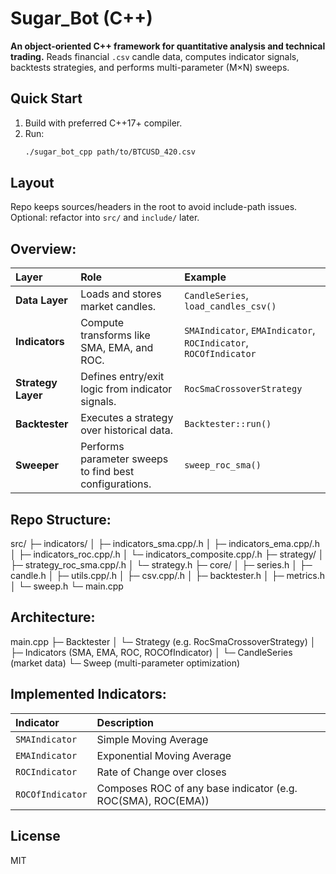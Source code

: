 # Sugar_Bot (C++)

**An object-oriented C++ framework for quantitative analysis and technical trading.**
Reads financial `.csv` candle data, computes indicator signals, backtests strategies, and performs multi-parameter (M×N) sweeps.

## Quick Start
1. Build with preferred C++17+ compiler.
2. Run:
   ```bash
   ./sugar_bot_cpp path/to/BTCUSD_420.csv
   ```

## Layout 
Repo keeps sources/headers in the root to avoid include-path issues. Optional: refactor into `src/` and `include/` later.

## Overview:
| Layer              | Role                                                   | Example                                                          |
| :----------------- | :----------------------------------------------------- | :--------------------------------------------------------------- |
| **Data Layer**     | Loads and stores market candles.                       | `CandleSeries`, `load_candles_csv()`                             |
| **Indicators**     | Compute transforms like SMA, EMA, and ROC.             | `SMAIndicator`, `EMAIndicator`, `ROCIndicator`, `ROCOfIndicator` |
| **Strategy Layer** | Defines entry/exit logic from indicator signals.       | `RocSmaCrossoverStrategy`                                        |
| **Backtester**     | Executes a strategy over historical data.              | `Backtester::run()`                                              |
| **Sweeper**        | Performs parameter sweeps to find best configurations. | `sweep_roc_sma()`                                                |


## Repo Structure:
src/
 ├─ indicators/
 │   ├─ indicators_sma.cpp/.h
 │   ├─ indicators_ema.cpp/.h
 │   ├─ indicators_roc.cpp/.h
 │   └─ indicators_composite.cpp/.h
 ├─ strategy/
 │   ├─ strategy_roc_sma.cpp/.h
 │   └─ strategy.h
 ├─ core/
 │   ├─ series.h
 │   ├─ candle.h
 │   ├─ utils.cpp/.h
 │   ├─ csv.cpp/.h
 │   ├─ backtester.h
 │   ├─ metrics.h
 │   └─ sweep.h
 └─ main.cpp


## Architecture:
main.cpp
 ├─ Backtester
 │   └─ Strategy (e.g. RocSmaCrossoverStrategy)
 │        ├─ Indicators (SMA, EMA, ROC, ROCOfIndicator)
 │        └─ CandleSeries (market data)
 └─ Sweep (multi-parameter optimization)


## Implemented Indicators: 
| Indicator        | Description                                                  |
| :--------------- | :----------------------------------------------------------- |
| `SMAIndicator`   | Simple Moving Average                                        |
| `EMAIndicator`   | Exponential Moving Average                                   |
| `ROCIndicator`   | Rate of Change over closes                                   |
| `ROCOfIndicator` | Composes ROC of any base indicator (e.g. ROC(SMA), ROC(EMA)) |


## License
MIT
